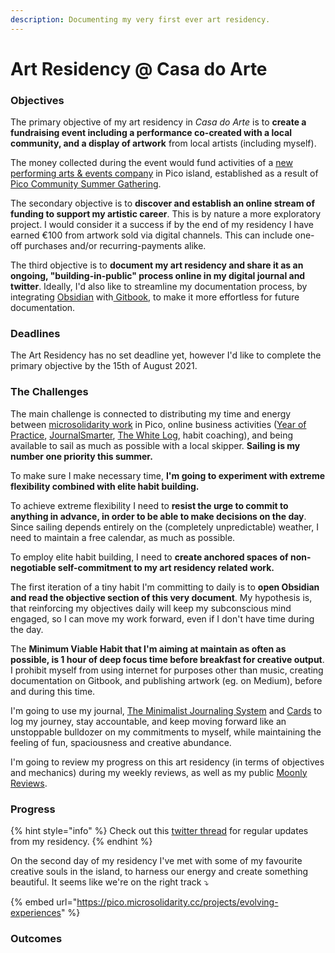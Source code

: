 ```yaml
---
description: Documenting my very first ever art residency.
---
```


# Art Residency @ Casa do Arte

### Objectives

The primary objective of my art residency in _Casa do Arte_ is to **create a fundraising event including a performance co-created with a local community, and a display of artwork** from local artists \(including myself\).

The money collected during the event would fund activities of a [new performing arts & events company](https://pico.microsolidarity.cc/projects/evolving-experiences) in Pico island, established as a result of [Pico Community Summer Gathering](https://pico.microsolidarity.cc/projects/summer-gathering-2021).

The secondary objective is to **discover and establish an online stream of funding to support my artistic career**. This is by nature a more exploratory project. I would consider it a success if by the end of my residency I have earned €100 from artwork sold via digital channels. This can include one-off purchases and/or recurring-payments alike.

The third objective is to **document my art residency and share it as an ongoing, "building-in-public" process online in my digital journal and twitter**. Ideally, I'd also like to streamline my documentation process, by integrating [Obsidian](https://obsidian.md/) with[ Gitbook](https://www.gitbook.com/), to make it more effortless for future documentation.

### Deadlines

The Art Residency has no set deadline yet, however I'd like to complete the primary objective by the 15th of August 2021.

### The Challenges

The main challenge is connected to distributing my time and energy between [microsolidarity work](https://pico.microsolidarity.cc) in Pico, online business activities \([Year of Practice](https://beta.thewhitelog.com/projects/year-of-practice), [JournalSmarter](https://journalsmarter.com), [The White Log](https://thewhitelog.com), habit coaching\), and being available to sail as much as possible with a local skipper. **Sailing is my number one priority this summer.**

To make sure I make necessary time, **I'm going to experiment with extreme flexibility combined with elite habit building.**

To achieve extreme flexibility I need to **resist the urge to commit to anything in advance, in order to be able to make decisions on the day**. Since sailing depends entirely on the \(completely unpredictable\) weather, I need to maintain a free calendar, as much as possible.

To employ elite habit building, I need to **create anchored spaces of non-negotiable self-commitment to my art residency related work.**

The first iteration of a tiny habit I'm committing to daily is to **open Obsidian and read the objective section of this very document**. My hypothesis is, that reinforcing my objectives daily will keep my subconscious mind engaged, so I can move my work forward, even if I don't have time during the day.

The **Minimum Viable Habit that I'm aiming at maintain as often as possible, is 1 hour of deep focus time before breakfast for creative output**. I prohibit myself from using internet for purposes other than music, creating documentation on Gitbook, and publishing artwork \(eg. on Medium\), before and during this time.

I'm going to use my journal, [The Minimalist Journaling System](minimalist-journaling-system.md) and [Cards](cards.md) to log my journey, stay accountable, and keep moving forward like an unstoppable bulldozer on my commitments to myself, while maintaining the feeling of fun, spaciousness and creative abundance.

I'm going to review my progress on this art residency \(in terms of objectives and mechanics\) during my weekly reviews, as well as my public [Moonly Reviews](https://mindjuggling.substack.com).

### Progress

{% hint style="info" %}
Check out this [twitter thread](https://twitter.com/michalkorzonek/status/1409506379166007296) for regular updates from my residency.
{% endhint %}

On the second day of my residency I've met with some of my favourite creative souls in the island, to harness our energy and create something beautiful. It seems like we're on the right track ⤵️

{% embed url="https://pico.microsolidarity.cc/projects/evolving-experiences" %}

### Outcomes



